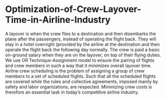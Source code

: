 # Optimization-of-Crew-Layover-Time-in-Airline-Industry
A layover is when the crew flies to a destination and then disembarks the plane after the passengers, instead of operating the flight back. They will stay in a hotel overnight (provided by the airline at the destination and then operate the flight back the following day normally. The crew is paid a basic on-ground salary when they are on the layover, on top of their flying duties.
We use OR Technique-Assignment model to ensure the pairing of flights and crew members in such a way that it minimizes overall layover time.
Airline crew scheduling is the problem of assigning a group of crew members to a set of scheduled flights. Such that all the scheduled flights are covered while the rules and collective agreements, imposed mainly by safety and labor organizations, are respected. Minimizing crew costs is therefore an essential task in today’s competitive airline industry.
